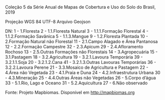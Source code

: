 Coleção 5 da Série Anual de Mapas de Cobertura e Uso do Solo do Brasil, 2019

Projeção WGS 84
UTF-8
Arquivo Geojson

DN:
1 - 1.Floresta
2 - 1.1.Floresta Natural
3 - 1.1.1.Formação Florestal
4 - 1.1.2.Formação Savânica
5 - 1.1.3.Mangue
9 - 1.2.Floresta Plantada
10 - 2.Formação Natural não Florestal
11 - 2.1.Campo Alagado e Área Pantanosa
12 - 2.2.Formação Campestre
32 - 2.3.Apicum
29 - 2.4.Afloramento Rochoso
13 - 2.5.Outras Formações não Florestais
14 - 3.Agropecuária
15 - 3.1.Pastagem
18 - 3.2.Agricultura
19 - 3.2.1.Lavoura Temporária
39 - 3.2.1.1.Soja
20 - 3.2.1.2.Cana
41 - 3.2.1.3.Outras Lavouras Temporárias
36 - 3.2.2.Lavoura Perene
21 - 3.3.Mosaico de Agricultura e Pastagem
22 - 4.Área não Vegetada
23 - 4.1.Praia e Duna
24 - 4.2.Infraestrutura Urbana
30 - 4.3.Mineração
25 - 4.4.Outras Áreas não Vegetadas
26 - 5.Corpo d’água
33 - 5.1.Rio, Lago e Oceano
31 - 5.2.Aquicultura
27 - 6.Não observado

Fonte: Projeto Mapbiomas. 
Disponível em http://mapbiomas.org

